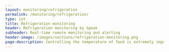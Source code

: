 ```yaml
---
layout: monitoring/refrigeration
permalink: /monitoring/refrigeration/
type: iot
title: Refrigeration monitoring
header: Refrigeration monitoring by Spook 
subheader: Real-time remote monitoring and alerting
header-image: /images/sections/refrigeration-monitoring.png
page-description: Controlling the temperature of food is extremely important in ensuring that food is safe to eat. Government guidelines are set to ensure that food is always cooked, cooled, chilled or reheated properly to minimise the risk of harmful levels of bacteria in the food sold to members of the public.
---
```

